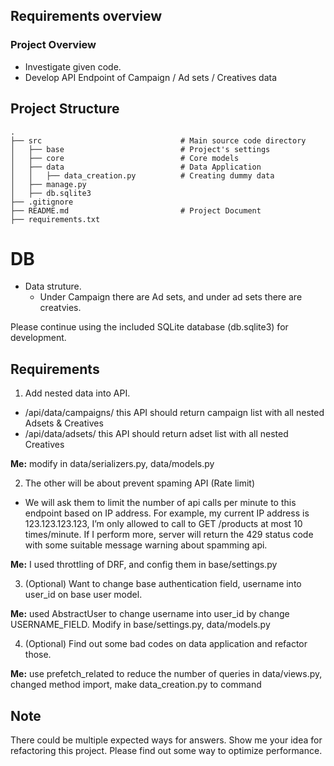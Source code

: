 ## Requirements overview

### Project Overview

- Investigate given code.
- Develop API Endpoint of Campaign / Ad sets / Creatives data

## Project Structure

```
.
├── src                               # Main source code directory
│   ├── base                          # Project's settings
│   ├── core                          # Core models
│   ├── data                          # Data Application
│   │   ├── data_creation.py          # Creating dummy data
│   ├── manage.py
│   ├── db.sqlite3
├── .gitignore
├── README.md                         # Project Document
├── requirements.txt
```

# DB
- Data struture.
  - Under Campaign there are Ad sets, and under ad sets there are creatvies.

Please continue using the included SQLite database (db.sqlite3) for development.

## Requirements

1. Add nested data into API.

- /api/data/campaigns/
  this API should return campaign list with all nested Adsets & Creatives
- /api/data/adsets/
  this API should return adset list with all nested Creatives

**Me:** modify in data/serializers.py, data/models.py 

2. The other will be about prevent spaming API (Rate limit)

- We will ask them to limit the number of api calls per minute to this endpoint based on IP address. For example, my current IP address is 123.123.123.123, I’m only allowed to call to GET /products at most 10 times/minute. If I perform more, server will return the 429 status code with some suitable message warning about spamming api.

**Me:** I used throttling of DRF, and config them in base/settings.py

3. (Optional) Want to change base authentication field, username into user_id on base user model.

**Me:** used AbstractUser to change username into user_id by change USERNAME_FIELD. Modify in base/settings.py,  data/models.py

4. (Optional) Find out some bad codes on data application and refactor those.

**Me:** use prefetch_related to reduce the number of queries in data/views.py, changed method import, make data_creation.py to command

## Note

There could be multiple expected ways for answers. 
Show me your idea for refactoring this project.
Please find out some way to optimize performance.


